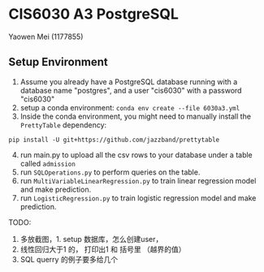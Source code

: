 # CIS6030 A3 PostgreSQL
Yaowen Mei (1177855)

## Setup Environment
1. Assume you already have a PostgreSQL database running with a database name "postgres", and a user "cis6030" with a password "cis6030"
2. setup a conda environment: `conda env create --file 6030a3.yml`
3. Inside the conda environment, you might need to manually install the `PrettyTable` dependency:
```buildoutcfg
pip install -U git+https://github.com/jazzband/prettytable
```
4. run main.py to upload all the csv rows to your database under a table called `admission`
5. run `SQLOperations.py` to perform queries on the table.
6. run `MultiVariableLinearRegression.py` to train linear regression model and make prediction.
6. run `LogisticRegression.py` to train logistic regression model and make prediction.

TODO:
1. 多放截图，1. setup 数据库，怎么创建user， 
2. 线性回归大于1 的， 打印出1 和 括号里 （越界的值）
3. SQL querry 的例子要多给几个
